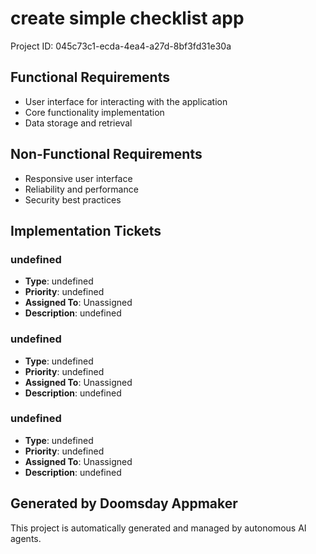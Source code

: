 # create simple checklist app

Project ID: 045c73c1-ecda-4ea4-a27d-8bf3fd31e30a

## Functional Requirements

- User interface for interacting with the application
- Core functionality implementation
- Data storage and retrieval

## Non-Functional Requirements

- Responsive user interface
- Reliability and performance
- Security best practices

## Implementation Tickets

### undefined
- **Type**: undefined
- **Priority**: undefined
- **Assigned To**: Unassigned
- **Description**: undefined

### undefined
- **Type**: undefined
- **Priority**: undefined
- **Assigned To**: Unassigned
- **Description**: undefined

### undefined
- **Type**: undefined
- **Priority**: undefined
- **Assigned To**: Unassigned
- **Description**: undefined


## Generated by Doomsday Appmaker
This project is automatically generated and managed by autonomous AI agents.
